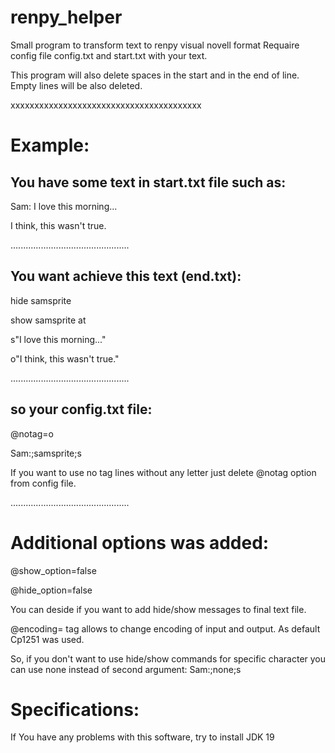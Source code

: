 # renpy_helper
Small program to transform text to renpy visual novell format
Requaire config file config.txt and start.txt with your text.

This program will also delete spaces in the start and in the end of line. Empty lines will be also deleted.

xxxxxxxxxxxxxxxxxxxxxxxxxxxxxxxxxxxxxxxx

Example:
=

You have some text in start.txt file such as:
--

Sam: I love this morning... 

I think, this wasn't true.

...............................................

You want achieve this text (end.txt):
--

hide samsprite

show samsprite at

s"I love this morning..."

o"I think, this wasn't true."

...............................................

so your config.txt file:
--

@notag=o 

Sam:;samsprite;s

If you want to use no tag lines without any letter just delete @notag option from config file.

...............................................

Additional options was added:
=

@show_option=false

@hide_option=false

You can deside if you want to add hide/show messages to final text file.  

@encoding= tag allows to change encoding of input and output. As default Cp1251 was used. 

So, if you don't want to use hide/show commands for specific character you can use none instead of second argument: Sam:;none;s

Specifications:
=
If You have any problems with this software, try to install JDK 19
